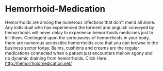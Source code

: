 # Hemorrhoid-Medication
Hemorrhoids are among the numerous infections that don't mend all alone. Any individual who has experienced the torment and anguish conveyed by hemorrhoids will never delay to experience hemorrhoids medicines just to kill them. Contingent upon the seriousness of hemorrhoids in your body, there are numerous accessible hemorrhoids cure that you can browse in the business sector today. Balms, cushions and creams are the regular medications connected when a patient just encounters mellow agony and no dynamic draining from hemorrhoids. Click Here: http://hemorrhoidmedication.net/
